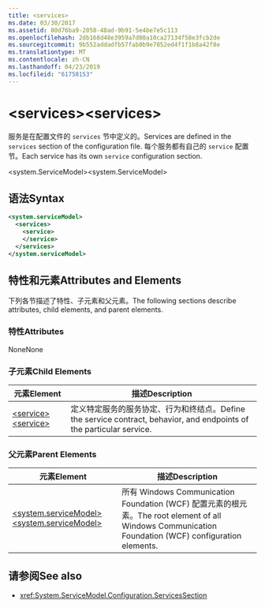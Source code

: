 ```yaml
---
title: <services>
ms.date: 03/30/2017
ms.assetid: 80d76ba9-2058-48ad-9b91-5e4be7e5c113
ms.openlocfilehash: 2db168d48e3959a7d80a10ca27134f58e3fcb2de
ms.sourcegitcommit: 9b552addadfb57fab0b9e7852ed4f1f1b8a42f8e
ms.translationtype: MT
ms.contentlocale: zh-CN
ms.lasthandoff: 04/23/2019
ms.locfileid: "61758153"
---
```

# <a name="services"></a><span data-ttu-id="d5f5b-101">\<services></span><span class="sxs-lookup"><span data-stu-id="d5f5b-101">\<services></span></span>
<span data-ttu-id="d5f5b-102">服务是在配置文件的 `services` 节中定义的。</span><span class="sxs-lookup"><span data-stu-id="d5f5b-102">Services are defined in the `services` section of the configuration file.</span></span> <span data-ttu-id="d5f5b-103">每个服务都有自己的 `service` 配置节。</span><span class="sxs-lookup"><span data-stu-id="d5f5b-103">Each service has its own `service` configuration section.</span></span>  
  
 <span data-ttu-id="d5f5b-104">\<system.ServiceModel></span><span class="sxs-lookup"><span data-stu-id="d5f5b-104">\<system.ServiceModel></span></span>  
  
## <a name="syntax"></a><span data-ttu-id="d5f5b-105">语法</span><span class="sxs-lookup"><span data-stu-id="d5f5b-105">Syntax</span></span>  
  
```xml  
<system.serviceModel>
  <services>
    <service>
    </service>
  </services>
</system.serviceModel>
```  
  
## <a name="attributes-and-elements"></a><span data-ttu-id="d5f5b-106">特性和元素</span><span class="sxs-lookup"><span data-stu-id="d5f5b-106">Attributes and Elements</span></span>  
 <span data-ttu-id="d5f5b-107">下列各节描述了特性、子元素和父元素。</span><span class="sxs-lookup"><span data-stu-id="d5f5b-107">The following sections describe attributes, child elements, and parent elements.</span></span>  
  
### <a name="attributes"></a><span data-ttu-id="d5f5b-108">特性</span><span class="sxs-lookup"><span data-stu-id="d5f5b-108">Attributes</span></span>  
 <span data-ttu-id="d5f5b-109">None</span><span class="sxs-lookup"><span data-stu-id="d5f5b-109">None</span></span>  
  
### <a name="child-elements"></a><span data-ttu-id="d5f5b-110">子元素</span><span class="sxs-lookup"><span data-stu-id="d5f5b-110">Child Elements</span></span>  
  
|<span data-ttu-id="d5f5b-111">元素</span><span class="sxs-lookup"><span data-stu-id="d5f5b-111">Element</span></span>|<span data-ttu-id="d5f5b-112">描述</span><span class="sxs-lookup"><span data-stu-id="d5f5b-112">Description</span></span>|  
|-------------|-----------------|  
|[<span data-ttu-id="d5f5b-113">\<service></span><span class="sxs-lookup"><span data-stu-id="d5f5b-113">\<service></span></span>](../../../../../docs/framework/configure-apps/file-schema/wcf/service.md)|<span data-ttu-id="d5f5b-114">定义特定服务的服务协定、行为和终结点。</span><span class="sxs-lookup"><span data-stu-id="d5f5b-114">Define the service contract, behavior, and endpoints of the particular service.</span></span>|  
  
### <a name="parent-elements"></a><span data-ttu-id="d5f5b-115">父元素</span><span class="sxs-lookup"><span data-stu-id="d5f5b-115">Parent Elements</span></span>  
  
|<span data-ttu-id="d5f5b-116">元素</span><span class="sxs-lookup"><span data-stu-id="d5f5b-116">Element</span></span>|<span data-ttu-id="d5f5b-117">描述</span><span class="sxs-lookup"><span data-stu-id="d5f5b-117">Description</span></span>|  
|-------------|-----------------|  
|[<span data-ttu-id="d5f5b-118">\<system.serviceModel></span><span class="sxs-lookup"><span data-stu-id="d5f5b-118">\<system.serviceModel></span></span>](../../../../../docs/framework/configure-apps/file-schema/wcf/system-servicemodel.md)|<span data-ttu-id="d5f5b-119">所有 Windows Communication Foundation (WCF) 配置元素的根元素。</span><span class="sxs-lookup"><span data-stu-id="d5f5b-119">The root element of all Windows Communication Foundation (WCF) configuration elements.</span></span>|  
  
## <a name="see-also"></a><span data-ttu-id="d5f5b-120">请参阅</span><span class="sxs-lookup"><span data-stu-id="d5f5b-120">See also</span></span>

- <xref:System.ServiceModel.Configuration.ServicesSection>

